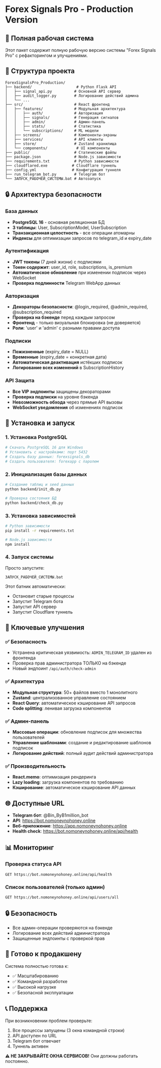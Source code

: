 # Forex Signals Pro - Production Version

## 🚀 Полная рабочая система

Этот пакет содержит полную рабочую версию системы "Forex Signals Pro" с рефакторингом и улучшениями.

## 📁 Структура проекта

```
ForexSignalsPro_Production/
├── backend/                    # Python Flask API
│   ├── signal_api.py          # Основной API сервер
│   ├── audit_logger.py        # Логирование действий админа
│   └── ...
├── src/                       # React фронтенд
│   ├── features/              # Модульная архитектура
│   │   ├── auth/              # Авторизация
│   │   ├── signals/           # Генерация сигналов
│   │   ├── admin/             # Админ-панель
│   │   ├── stats/             # Статистика
│   │   └── subscriptions/     # ML модели
│   ├── screens/               # Компоненты-экраны
│   ├── services/              # API клиенты
│   ├── store/                 # Zustand хранилища
│   └── components/             # UI компоненты
├── public/                    # Статические файлы
├── package.json               # Node.js зависимости
├── requirements.txt           # Python зависимости
├── cloudflared.exe           # Cloudflare туннель
├── config.yml                # Конфигурация туннеля
├── run_telegram_bot.py        # Telegram бот
└── ЗАПУСК_РАБОЧЕЙ_СИСТЕМЫ.bat # Автозапуск
```

## 🔒 Архитектура безопасности

### База данных
- **PostgreSQL 16** - основная реляционная БД
- **3 таблицы**: User, SubscriptionModel, UserSubscription
- **Транзакционная целостность** - все операции атомарны
- **Индексы** для оптимизации запросов по telegram_id и expiry_date

### Аутентификация
- **JWT токены** (7 дней жизни) с подписями
- **Токен содержит**: user_id, role, subscriptions, is_premium
- **Автоматическое обновление** при изменении подписок через WebSocket
- **Проверка подлинности** Telegram WebApp данных

### Авторизация
- **Декораторы безопасности**: @login_required, @admin_required, @subscription_required
- **Проверка на бэкенде** перед каждым запросом
- **Фронтенд** - только визуальная блокировка (не доверяется)
- **Роли**: 'user' и 'admin' с разными правами доступа

### Подписки
- **Пожизненные** (expiry_date = NULL)
- **Временные** (expiry_date = конкретная дата)
- **Автоматическая деактивация** истёкших подписок
- **Логирование всех изменений** в SubscriptionHistory

### API Защита
- **Все VIP эндпоинты** защищены декораторами
- **Проверка подписки** на уровне бэкенда
- **Невозможность обхода** через прямые API вызовы
- **WebSocket уведомления** об изменениях подписок

## 🔧 Установка и запуск

### 1. Установка PostgreSQL

```bash
# Скачать PostgreSQL 16 для Windows
# Установить с настройками: порт 5432
# Создать базу данных: forexsignals_db
# Создать пользователя: forexapp с паролем
```

### 2. Инициализация базы данных

```bash
# Создание таблиц и seed данных
python backend/init_db.py

# Проверка состояния БД
python backend/check_db.py
```

### 3. Установка зависимостей

```bash
# Python зависимости
pip install -r requirements.txt

# Node.js зависимости
npm install
```

### 4. Запуск системы

Просто запустите:
```
ЗАПУСК_РАБОЧЕЙ_СИСТЕМЫ.bat
```

Этот батник автоматически:
- Остановит старые процессы
- Запустит Telegram бота
- Запустит API сервер
- Запустит Cloudflare туннель

## 🎯 Ключевые улучшения

### ✅ Безопасность
- Устранена критическая уязвимость: `ADMIN_TELEGRAM_ID` удален из фронтенда
- Проверка прав администратора ТОЛЬКО на бэкенде
- Новый эндпоинт `/api/auth/check-admin`

### ✅ Архитектура
- **Модульная структура**: 50+ файлов вместо 1 монолитного
- **Zustand**: централизованное управление состоянием
- **React Query**: автоматическое кэширование API запросов
- **Code splitting**: ленивая загрузка компонентов

### ✅ Админ-панель
- **Массовые операции**: обновление подписок для множества пользователей
- **Управление шаблонами**: создание и редактирование шаблонов подписок
- **Логирование действий**: полный аудит действий администратора

### ✅ Производительность
- **React.memo**: оптимизация рендеринга
- **Lazy loading**: загрузка компонентов по требованию
- **Кэширование**: автоматическое кэширование API данных

## 🌐 Доступные URL

- **Telegram бот**: @Bin_ByB1million_bot
- **API**: https://bot.nomoneynohoney.online
- **Веб-приложение**: https://app.nomoneynohoney.online
- **Health check**: https://bot.nomoneynohoney.online/api/health

## 📊 Мониторинг

### Проверка статуса API
```
GET https://bot.nomoneynohoney.online/api/health
```

### Список пользователей (только админ)
```
GET https://bot.nomoneynohoney.online/api/users/all
```

## 🔒 Безопасность

- Все админ-операции проверяются на бэкенде
- Логирование всех действий администратора
- Защищенные эндпоинты с проверкой прав

## 🚀 Готово к продакшену

Система полностью готова к:
- ✅ Масштабированию
- ✅ Командной разработке
- ✅ Высокой нагрузке
- ✅ Безопасной эксплуатации

## 📞 Поддержка

При возникновении проблем проверьте:
1. Все процессы запущены (3 окна командной строки)
2. API доступен по URL
3. Telegram бот отвечает
4. Туннель активен

**⚠️ НЕ ЗАКРЫВАЙТЕ ОКНА СЕРВИСОВ!** Они должны работать постоянно.
